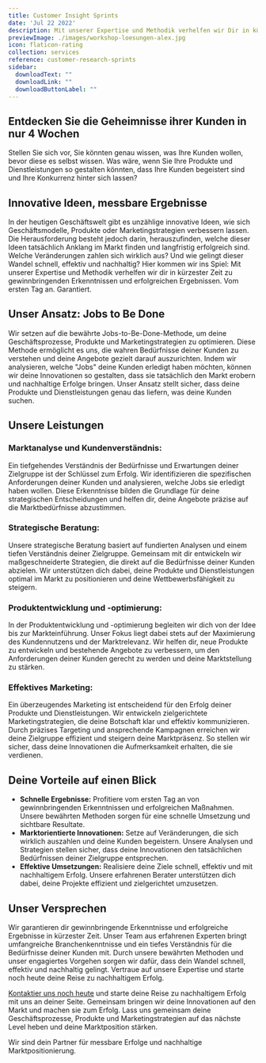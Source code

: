 ```yaml
---
title: Customer Insight Sprints
date: 'Jul 22 2022'
description: Mit unserer Expertise und Methodik verhelfen wir Dir in kürzester Zeit zu gewinnbringenden Erkenntnissen und erfolgreichen Ergebnissen. Vom ersten Tag an.
previewImage: ./images/workshop-loesungen-alex.jpg
icon: flaticon-rating
collection: services
reference: customer-research-sprints
sidebar:
  downloadText: ""
  downloadLink: ""
  downloadButtonLabel: ""
---
```


## Entdecken Sie die Geheimnisse ihrer Kunden in nur 4 Wochen

Stellen Sie sich vor, Sie könnten genau wissen, was Ihre Kunden wollen, bevor diese es selbst wissen. Was wäre, wenn Sie Ihre Produkte und Dienstleistungen so gestalten könnten, dass Ihre Kunden begeistert sind und Ihre Konkurrenz hinter sich lassen?


## Innovative Ideen, messbare Ergebnisse

In der heutigen Geschäftswelt gibt es unzählige innovative Ideen, wie sich Geschäftsmodelle, Produkte oder Marketingstrategien verbessern lassen. Die Herausforderung besteht jedoch darin, herauszufinden, welche dieser Ideen tatsächlich Anklang im Markt finden und langfristig erfolgreich sind. Welche Veränderungen zahlen sich wirklich aus? Und wie gelingt dieser Wandel schnell, effektiv und nachhaltig? Hier kommen wir ins Spiel: Mit unserer Expertise und Methodik verhelfen wir dir in kürzester Zeit zu gewinnbringenden Erkenntnissen und erfolgreichen Ergebnissen. Vom ersten Tag an. Garantiert.

## Unser Ansatz: Jobs to Be Done

Wir setzen auf die bewährte Jobs-to-Be-Done-Methode, um deine Geschäftsprozesse, Produkte und Marketingstrategien zu optimieren. Diese Methode ermöglicht es uns, die wahren Bedürfnisse deiner Kunden zu verstehen und deine Angebote gezielt darauf auszurichten. Indem wir analysieren, welche "Jobs" deine Kunden erledigt haben möchten, können wir deine Innovationen so gestalten, dass sie tatsächlich den Markt erobern und nachhaltige Erfolge bringen. Unser Ansatz stellt sicher, dass deine Produkte und Dienstleistungen genau das liefern, was deine Kunden suchen.

## Unsere Leistungen

### Marktanalyse und Kundenverständnis:

Ein tiefgehendes Verständnis der Bedürfnisse und Erwartungen deiner Zielgruppe ist der Schlüssel zum Erfolg. Wir identifizieren die spezifischen Anforderungen deiner Kunden und analysieren, welche Jobs sie erledigt haben wollen. Diese Erkenntnisse bilden die Grundlage für deine strategischen Entscheidungen und helfen dir, deine Angebote präzise auf die Marktbedürfnisse abzustimmen.

### Strategische Beratung:

Unsere strategische Beratung basiert auf fundierten Analysen und einem tiefen Verständnis deiner Zielgruppe. Gemeinsam mit dir entwickeln wir maßgeschneiderte Strategien, die direkt auf die Bedürfnisse deiner Kunden abzielen. Wir unterstützen dich dabei, deine Produkte und Dienstleistungen optimal im Markt zu positionieren und deine Wettbewerbsfähigkeit zu steigern.

### Produktentwicklung und -optimierung:

In der Produktentwicklung und -optimierung begleiten wir dich von der Idee bis zur Markteinführung. Unser Fokus liegt dabei stets auf der Maximierung des Kundennutzens und der Marktrelevanz. Wir helfen dir, neue Produkte zu entwickeln und bestehende Angebote zu verbessern, um den Anforderungen deiner Kunden gerecht zu werden und deine Marktstellung zu stärken.

### Effektives Marketing:

Ein überzeugendes Marketing ist entscheidend für den Erfolg deiner Produkte und Dienstleistungen. Wir entwickeln zielgerichtete Marketingstrategien, die deine Botschaft klar und effektiv kommunizieren. Durch präzises Targeting und ansprechende Kampagnen erreichen wir deine Zielgruppe effizient und steigern deine Marktpräsenz. So stellen wir sicher, dass deine Innovationen die Aufmerksamkeit erhalten, die sie verdienen.

## Deine Vorteile auf einen Blick

* **Schnelle Ergebnisse:** Profitiere vom ersten Tag an von gewinnbringenden Erkenntnissen und erfolgreichen Maßnahmen. Unsere bewährten Methoden sorgen für eine schnelle Umsetzung und sichtbare Resultate.
* **Marktorientierte Innovationen:** Setze auf Veränderungen, die sich wirklich auszahlen und deine Kunden begeistern. Unsere Analysen und Strategien stellen sicher, dass deine Innovationen den tatsächlichen Bedürfnissen deiner Zielgruppe entsprechen.
* **Effektive Umsetzungen:** Realisiere deine Ziele schnell, effektiv und mit nachhaltigem Erfolg. Unsere erfahrenen Berater unterstützen dich dabei, deine Projekte effizient und zielgerichtet umzusetzen.

## Unser Versprechen

Wir garantieren dir gewinnbringende Erkenntnisse und erfolgreiche Ergebnisse in kürzester Zeit. Unser Team aus erfahrenen Experten bringt umfangreiche Branchenkenntnisse und ein tiefes Verständnis für die Bedürfnisse deiner Kunden mit. Durch unsere bewährten Methoden und unser engagiertes Vorgehen sorgen wir dafür, dass dein Wandel schnell, effektiv und nachhaltig gelingt. Vertraue auf unsere Expertise und starte noch heute deine Reise zu nachhaltigem Erfolg.

[Kontaktier uns noch heute](/kontakt) und starte deine Reise zu nachhaltigem Erfolg mit uns an deiner Seite. Gemeinsam bringen wir deine Innovationen auf den Markt und machen sie zum Erfolg. Lass uns gemeinsam deine Geschäftsprozesse, Produkte und Marketingstrategien auf das nächste Level heben und deine Marktposition stärken.

Wir sind dein Partner für messbare Erfolge und nachhaltige Marktpositionierung.
